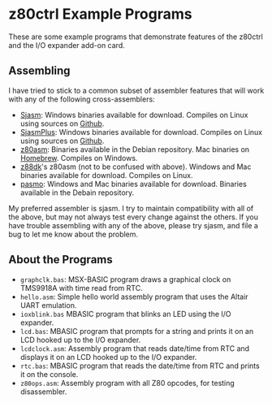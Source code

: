 # z80ctrl Example Programs

These are some example programs that demonstrate features of the z80ctrl and the I/O expander add-on card.

## Assembling

I have tried to stick to a common subset of assembler features that will work with any of the following cross-assemblers:

- [Sjasm](http://www.xl2s.tk/): Windows binaries available for download.  Compiles on Linux using sources on [Github](https://github.com/Konamiman/Sjasm).
- [SjasmPlus](https://sourceforge.net/projects/sjasmplus/):  Windows binaries available for download.  Compiles on Linux using sources on [Github](https://github.com/sjasmplus/sjasmplus).
- [z80asm](https://www.nongnu.org/z80asm/): Binaries available in the Debian repository. Mac binaries on [Homebrew](https://brew.sh/). Compiles on Windows.
- [z88dk](https://github.com/z88dk/z88dk)'s z80asm (not to be confused with above). Windows and Mac binaries available for download. Compiles on Linux.
- [pasmo](http://pasmo.speccy.org/): Windows and Mac binaries available for download. Binaries available in the Debain repository.

My preferred assembler is sjasm. I try to maintain compatibility with all of the above, but may not always test every change against the others.  If you have trouble assembling with any of the above, please try sjasm, and file a bug to let me know about the problem.

## About the Programs

- `graphclk.bas`: MSX-BASIC program draws a graphical clock on TMS9918A with time read from RTC.
- `hello.asm`: Simple hello world assembly program that uses the Altair UART emulation.
- `ioxblink.bas` MBASIC program that blinks an LED using the I/O expander.
- `lcd.bas`: MBASIC program that prompts for a string and prints it on an LCD hooked up to the I/O expander.
- `lcdclock.asm`: Assembly program that reads date/time from RTC and displays it on an LCD hooked up to the I/O expander.
- `rtc.bas`: MBASIC program that reads the date/time from RTC and prints it on the console.
- `z80ops.asm`: Assembly program with all Z80 opcodes, for testing disassembler.